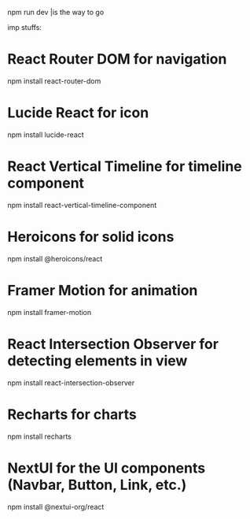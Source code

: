 npm run dev |is the way to go

imp stuffs:

# React Router DOM for navigation
npm install react-router-dom

# Lucide React for icon
npm install lucide-react

# React Vertical Timeline for timeline component
npm install react-vertical-timeline-component

# Heroicons for solid icons
npm install @heroicons/react

# Framer Motion for animation
npm install framer-motion

# React Intersection Observer for detecting elements in view
npm install react-intersection-observer

# Recharts for charts
npm install recharts

# NextUI for the UI components (Navbar, Button, Link, etc.)
npm install @nextui-org/react
